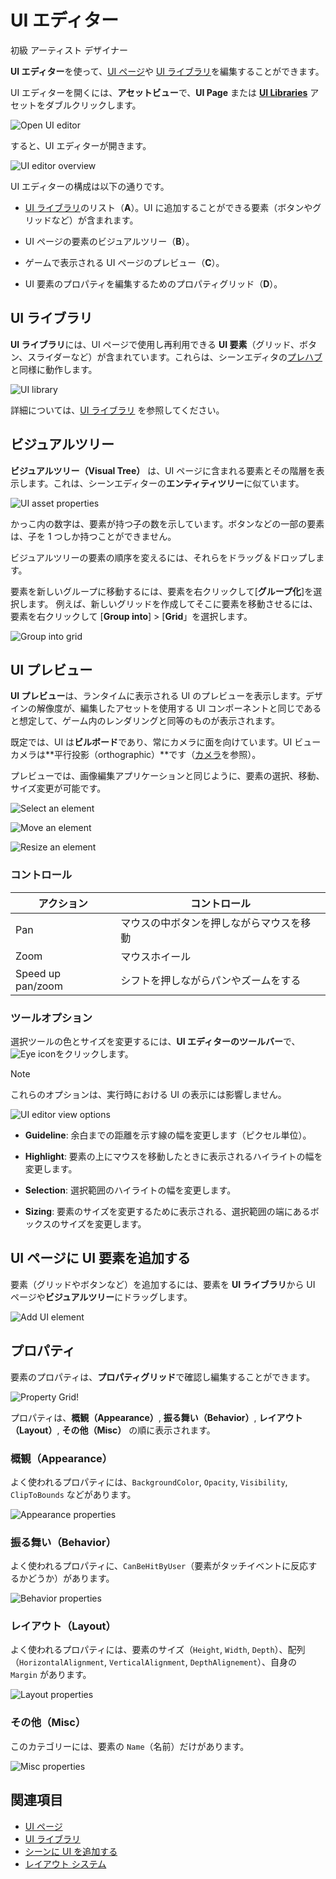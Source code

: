 # UI エディター
<!--
# UI editor
-->

<span class="badge text-bg-primary">初級</span>
<span class="badge text-bg-success">アーティスト</span>
<span class="badge text-bg-success">デザイナー</span>
<!--
<span class="badge text-bg-primary">Beginner</span>
<span class="badge text-bg-success">Artist</span>
<span class="badge text-bg-success">Designer</span>
-->

**UI エディター**を使って、[UI ページ](ui-pages.md)や [UI ライブラリ](ui-libraries.md)を編集することができます。
<!--
You can edit [UI pages](ui-pages.md) and [UI libraries](ui-libraries.md) with the **UI editor**.
-->

UI エディターを開くには、**アセットビュー**で、**UI Page** または **[UI Libraries](ui-libraries.md)** アセットをダブルクリックします。
<!--
To open the editor, in the **Asset View**, double-click a **UI page** or **[UI library](ui-libraries.md)**.
-->

![Open UI editor](media/open-UI-editor.png)

すると、UI エディターが開きます。
<!--
The UI editor opens.
-->

![UI editor overview](media/ui-editor-overview.png)

UI エディターの構成は以下の通りです。
<!--
The UI editor comprises:
-->

* [UI ライブラリ](ui-libraries.md)のリスト（**A**）。UI に追加することができる要素（ボタンやグリッドなど）が含まれます。

* UI ページの要素のビジュアルツリー（**B**）。

* ゲームで表示される UI ページのプレビュー（**C**）。

* UI 要素のプロパティを編集するためのプロパティグリッド（**D**）。

<!--
* the list of [UI libraries](ui-libraries.md) (**A**), which contain the elements (such as buttons and grids) you can add to your UI

* a visual tree of the elements in the UI page (**B**)

* a preview of the UI page as it appears in the game (**C**)

* a Property Grid (**D**) to edit the properties of your UI elements
-->

## UI ライブラリ
<!--
## UI libraries
-->

**UI ライブラリ**には、UI ページで使用し再利用できる **UI 要素**（グリッド、ボタン、スライダーなど）が含まれています。これらは、シーンエディタの[プレハブ](../game-studio/prefabs/index.md) と同様に動作します。
<!--
A **UI library** contains **UI elements** (such as grids, buttons, sliders and so on) that you can use and re-use in your UI pages. They work similarly to [prefabs](../game-studio/prefabs/index.md) in the Scene Editor.
-->

![UI library](media/UI-library.png)

詳細については、[UI ライブラリ](ui-libraries.md) を参照してください。
<!--
For more information, see [UI libraries](ui-libraries.md).
-->

## ビジュアルツリー
<!--
## Visual tree
-->

**ビジュアルツリー（Visual Tree）** は、UI ページに含まれる要素とその階層を表示します。これは、シーンエディターの**エンティティツリー**に似ています。
<!--
The **visual tree** shows the elements in the UI page and their hierarchy. This is similar to the **Entity Tree** in the Scene Editor.
-->

![UI asset properties](media/ui-editor-visual-tree.png)

かっこ内の数字は、要素が持つ子の数を示しています。ボタンなどの一部の要素は、子を 1 つしか持つことができません。
<!--
The number in parentheses indicates the number of children an element has. Some elements, such as buttons, can only have one child.
-->

ビジュアルツリーの要素の順序を変えるには、それらをドラッグ＆ドロップします。
<!--
To re-order elements in the visual tree, drag and drop them.
-->

要素を新しいグループに移動するには、要素を右クリックして[**グループ化**]を選択します。
例えば、新しいグリッドを作成してそこに要素を移動させるには、要素を右クリックして [**Group into**] > [**Grid**」を選択します。
<!--
To move an element to a new group, right-click the element and select **Group into**. For example, to create a new grid and move an element into it, right-click the element and select **Group into > Grid**.
-->

![Group into grid](media/group-into-grid.png)

## UI プレビュー
<!--
## UI preview
-->

**UI プレビュー**は、ランタイムに表示される UI のプレビューを表示します。デザインの解像度が、編集したアセットを使用する UI コンポーネントと同じであると想定して、ゲーム内のレンダリングと同等のものが表示されます。
<!--
The **UI preview** displays a preview of the UI as it appears at runtime. The rendering is equivalent to the rendering in the game, assuming the design resolution is the same as the UI component that uses the edited asset.
-->

既定では、UI は**ビルボード**であり、常にカメラに面を向けています。UI ビューカメラは**平行投影（orthographic）**です（[カメラ](../graphics/cameras/index.md)を参照）。
<!--
By default, the UI is a **billboard**, meaning it always faces the camera. The UI view camera is **orthographic** (see [Cameras](../graphics/cameras/index.md)). 
-->

プレビューでは、画像編集アプリケーションと同じように、要素の選択、移動、サイズ変更が可能です。
<!--
You can select, move, and resize elements in the preview as you do in image editing applications.
-->

![Select an element](media/ui-editor-selecting.gif)

![Move an element](media/ui-editor-moving.gif)

![Resize an element](media/ui-editor-resizing.gif)

### コントロール
<!--
### Controls
-->

| アクション         | コントロール
|-------------------|--------------------------------------
| Pan               | マウスの中ボタンを押しながらマウスを移動
| Zoom              | マウスホイール
| Speed up pan/zoom | シフトを押しながらパンやズームをする

<!--
| Action            | Control                              
|-------------------|--------------------------------------
| Pan               | Hold middle mouse button + move mouse
| Zoom              | Mouse wheel                    
| Speed up pan/zoom | Hold shift while panning or zooming
-->

### ツールオプション
<!--
### Tool options
-->

選択ツールの色とサイズを変更するには、**UI エディターのツールバー**で、 ![Eye icon](media/eye-icon.png)をクリックします。
<!--
To change the color and size of the selection tools, in the **UI editor toolbar**, click ![Eye icon](media/eye-icon.png)
-->

> [!Note]
> これらのオプションは、実行時における UI の表示には影響しません。

<!--
> [!Note]
> These options have no effect on how the UI is displayed at runtime.
-->

![UI editor view options](media/ui-editor-view-options.png)

* **Guideline**: 余白までの距離を示す線の幅を変更します（ピクセル単位）。

* **Highlight**: 要素の上にマウスを移動したときに表示されるハイライトの幅を変更します。

* **Selection**: 選択範囲のハイライトの幅を変更します。

* **Sizing**: 要素のサイズを変更するために表示される、選択範囲の端にあるボックスのサイズを変更します。

<!--
* **Guideline**: changes the width of the lines that indicate the distance to the margins (in pixels)

* **Highlight**: changes the width of the highlight that appears when you move your mouse over an element

* **Selection**: changes the width of the selection highlight

* **Sizing**: changes the size of the boxes at the edges of selections used to resize elements
-->

## UI ページに UI 要素を追加する
<!--
## Add a UI element to a UI page
-->

要素（グリッドやボタンなど）を追加するには、要素を **UI ライブラリ**から UI ページや**ビジュアルツリー**にドラッグします。
<!--
To add an element (such as a grid or button), drag it from the **UI library** to the UI page or the **visual tree**.
-->

![Add UI element](media/add-ui-element.gif)

## プロパティ
<!--
## Properties
-->

要素のプロパティは、**プロパティグリッド**で確認し編集することができます。
<!--
You can view and edit element properties in the **Property Grid**.
-->

![Property Grid!](media/element-property-grid.png)

プロパティは、**概観（Appearance）**, **振る舞い（Behavior）**, **レイアウト（Layout）**, **その他（Misc）** の順に表示されます。
<!--
Properties are sorted by **Appearance**, **Behavior**, **Layout** and **Misc**.
-->

### 概観（Appearance）
<!--
### Appearance
-->

よく使われるプロパティには、`BackgroundColor`, `Opacity`, `Visibility`, `ClipToBounds` などがあります。
<!--
Commonly used properties include `BackgroundColor`, `Opacity`, `Visibility` and `ClipToBounds`.
-->

![Appearance properties](media/appearance-properties.png)

### 振る舞い（Behavior）
<!--
### Behavior
-->

よく使われるプロパティに、`CanBeHitByUser`（要素がタッチイベントに反応するかどうか）があります。
<!--
Commonly used properties include whether the element responds to touch events(`CanBeHitByUser`).
-->

![Behavior properties](media/behavior-properties.png)

### レイアウト（Layout）
<!--
### Layout
-->

よく使われるプロパティには、要素のサイズ（`Height`, `Width`, `Depth`）、配列（`HorizontalAlignment`, `VerticalAlignment`, `DepthAlignement`）、自身の `Margin` があります。
<!--
Commonly used properties include the size of the element (`Height`, `Width` and `Depth`), its alignment (`HorizontalAlignment`, `VerticalAlignment`, `DepthAlignement`) and its `Margin`.
-->

![Layout properties](media/layout-properties.png)

### その他（Misc）
<!--
### Misc
-->

このカテゴリーには、要素の `Name`（名前）だけがあります。
<!--
This category contains only the `Name` of the element.
-->

![Misc properties](media/misc-properties.png)

## 関連項目
<!--
## See also
-->

* [UI ページ](ui-pages.md)
* [UI ライブラリ](ui-libraries.md)
* [シーンに UI を追加する](add-a-ui-to-a-scene.md)
* [レイアウト システム](layout-system.md)

<!--
* [UI pages](ui-pages.md)
* [UI libraries](ui-libraries.md)
* [Add a UI to a scene](add-a-ui-to-a-scene.md)
* [Layout system](layout-system.md)
-->
